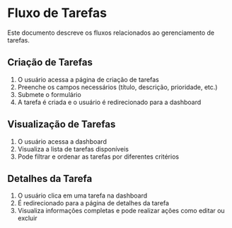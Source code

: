 # Fluxo de Tarefas

Este documento descreve os fluxos relacionados ao gerenciamento de tarefas.

## Criação de Tarefas

1. O usuário acessa a página de criação de tarefas
2. Preenche os campos necessários (título, descrição, prioridade, etc.)
3. Submete o formulário
4. A tarefa é criada e o usuário é redirecionado para a dashboard

## Visualização de Tarefas

1. O usuário acessa a dashboard
2. Visualiza a lista de tarefas disponíveis
3. Pode filtrar e ordenar as tarefas por diferentes critérios

## Detalhes da Tarefa

1. O usuário clica em uma tarefa na dashboard
2. É redirecionado para a página de detalhes da tarefa
3. Visualiza informações completas e pode realizar ações como editar ou excluir
